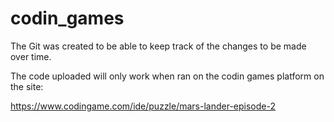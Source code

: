 # codin_games

The Git was created to be able to keep track of the changes to be made over time.

The code uploaded will only work when ran on the codin games platform on the site:

https://www.codingame.com/ide/puzzle/mars-lander-episode-2


